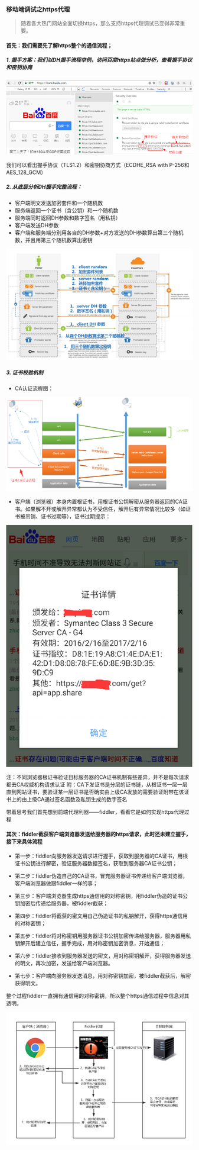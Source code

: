 ### 移动端调试之https代理

> 随着各大热门网站全面切换https，那么支持https代理调试已变得非常重要。

#### 首先：我们需要先了解https整个的通信流程；

##### 1. 握手方案：我们以DH握手流程举例，访问百度https站点做分析，查看握手协议和密钥协商

![img](/img/https-connect.png)

我们可以看出握手协议（TLS1.2）和密钥协商方式（ECDHE_RSA with P-256和AES_128_GCM）

##### 2. 从底层分析DH握手完整流程：

 * 客户端明文发送加密套件和一个随机数
 * 服务端返回一个证书（含公钥）和一个随机数
 * 服务端同时返回DH参数和数字签名（用私钥）
 * 客户端发送DH参数
 * 客户端和服务端分别用各自的DH参数+对方发送的DH参数算出第三个随机数，并且用第三个随机数算出密钥

![img](/img/https-dh.png)


##### 3. 证书校验机制

 * CA认证流程图：

![img](/img/https-certification.png)


 * 客户端（浏览器）本身内置根证书，用根证书公钥解密从服务器返回的CA证书。如果解不开或解开异常都认为不受信任，解开后有异常情况比较多（如证书被吊销、证书过期等），证书过期提示：

![img](/img/https-ca1.png)

注：不同浏览器根证书验证目标服务器的CA证书机制有些差异，并不是每次请求都去CA权威机构请求认证
附：CA下发证书是分层的证书链，从根证书一层一层直到网站证书，要验证某一层证书是否确实由上级CA发放的需要验证附带在该证书上的由上级CA通过签名函数及私钥生成的数字签名


带着思考我们首先想到前端代理利器——fiddler，看看它是如何实现https代理过程

#### 其次：fiddler截获客户端浏览器发送给服务器的https请求，此时还未建立握手，接下来具体流程

* 第一步：fiddler向服务器发送请求进行握手，获取到服务器的CA证书，用根证书公钥进行解密，验证服务器数据签名，获取到服务器CA证书公钥；

* 第二步：fiddler伪造自己的CA证书，冒充服务器证书传递给客户端浏览器，客户端浏览器做跟fiddler一样的事；

* 第三步：客户端浏览器生成https通信用的对称密钥，用fiddler伪造的证书公钥加密后传递给服务器，被fiddler截获；

* 第四步：fiddler将截获的密文用自己伪造证书的私钥解开，获得https通信用的对称密钥；

* 第五步：fiddler将对称密钥用服务器证书公钥加密传递给服务器，服务器用私钥解开后建立信任，握手完成，用对称密钥加密消息，开始通信；

* 第六步：fiddler接收到服务器发送的密文，用对称密钥解开，获得服务器发送的明文，再次加密，发送给客户端浏览器。

* 第七步：客户端向服务器发送消息，用对称密钥加密，被fiddler截获后，解密获得明文。

整个过程fiddler一直拥有通信用的对称密钥，所以整个https通信过程中信息对其透明。


![img](/img/crawler.png)

































